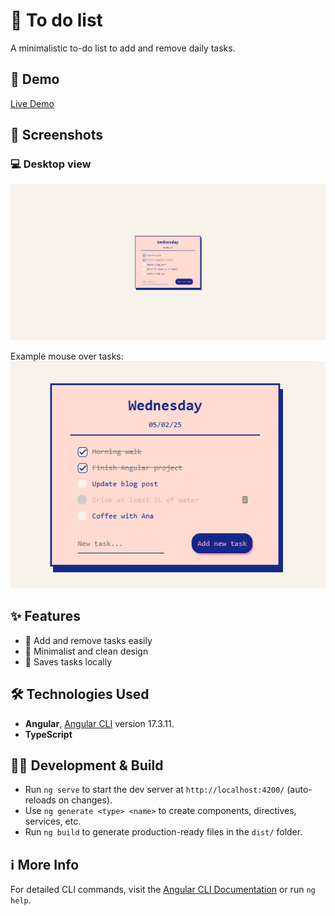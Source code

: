 # 📝 To do list

A minimalistic to-do list to add and remove daily tasks.

## 🚀 Demo  

[Live Demo](https://to-do-list-project-angular17.netlify.app/)

## 📸 Screenshots
### 💻 Desktop view
![Screenshot 1](src/assets/docs/Example_picture_1.png)

Example mouse over tasks:
![Screenshot 2](src/assets/docs/Example_picture_2.png)

## ✨ Features  
- 📝 Add and remove tasks easily  
- 🎨 Minimalist and clean design  
- 🔄 Saves tasks locally

## 🛠 Technologies Used  
- **Angular**, [Angular CLI](https://github.com/angular/angular-cli) version 17.3.11.
- **TypeScript**

## 🏃‍♂️ Development & Build  

- Run `ng serve` to start the dev server at `http://localhost:4200/` (auto-reloads on changes).  
- Use `ng generate <type> <name>` to create components, directives, services, etc.  
- Run `ng build` to generate production-ready files in the `dist/` folder.

## ℹ️ More Info  

For detailed CLI commands, visit the [Angular CLI Documentation](https://angular.io/cli) or run `ng help`.  
